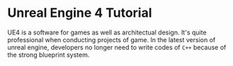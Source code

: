 # Unreal Engine 4 Tutorial
UE4 is a software for games as well as architectual design. It's quite professional when conducting projects of game. In the latest version of unreal engine, developers no longer need to write codes of `C++` because of the strong blueprint system.
